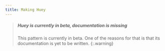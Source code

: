```yaml
---
title: Making Huey
---
```


> ##### Huey is currently in beta, documentation is missing
> 
> This pattern is currently in beta. One of the reasons for that is that its documentation is yet to be written. {:.warning}